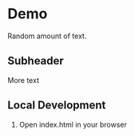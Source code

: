 # Demo

Random amount of text.

## Subheader

More text

## Local Development

1. Open index.html in your browser